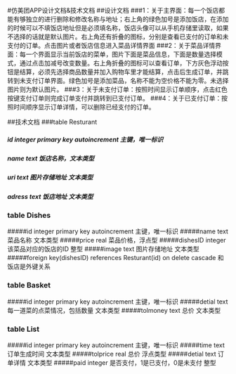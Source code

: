 #仿美团APP设计文档&技术文档
##设计文档
###1：关于主界面：每一个饭店都能有够独立的进行删除和修改名称与地址；右上角的绿色加号是添加饭店，在添加的时候可以不填饭店地址但是必须填名称，饭店头像可以从手机存储里读取，如果不选择的话就是默认图片。右上角还有折叠的图标，分别是查看已支付的订单和未支付的订单。点击图片或者饭店信息进入菜品详情界面
###2：关于菜品详情界面：每一个界面显示当前饭店的菜单，图片下面是菜品信息，下面是数量选择模式，通过点击加减号改变数量。右上角折叠的图标可以查看订单，下方灰色浮动按钮是结算，必须先选择商品数量并加入购物车里才能结算，点击后生成订单，并跳转到未支付订单界面。绿色加号是添加菜品，名称不能为空价格不能为零。未选择图片则为默认图片。
###3：关于未支付订单：按照时间显示订单顺序，点击红色按键支付订单则完成订单支付并跳转到已支付订单。
###4：关于已支付订单：按照时间顺序显示订单详情，可以删除已经支付的订单。

##技术文档
###table Resturant
#####          id integer primary key autoincrement 主键，唯一标识
#####          name text 饭店名称，文本类型
#####         uri text  图片存储地址 文本类型
#####         adress text  饭店地址 文本类型
###  table Dishes
#####id integer primary key autoincrement 主键，唯一标识
#####name text  菜品名称 文本类型
#####price real 菜品价格，浮点型
#####dishesID integer  该菜品对应的饭店的ID 整型
#####image text  图片存储地址 文本类型
#####foreign key(dishesID) references Resturant(id) on delete cascade   和饭店是外键关系
### table Basket
#####id integer primary key autoincrement 主键，唯一标识
#####detial text  每一道菜的点菜情况，包括数量 文本类型
#####tolmoney text 总价 文本类型
### table List
#####id integer primary key autoincrement 主键，唯一标识
#####time text 订单生成时间 文本类型 
#####tolprice real  总价 浮点类型
#####detial text  订单详情 文本类型
#####paid integer  是否支付，1是已支付，0是未支付 整型